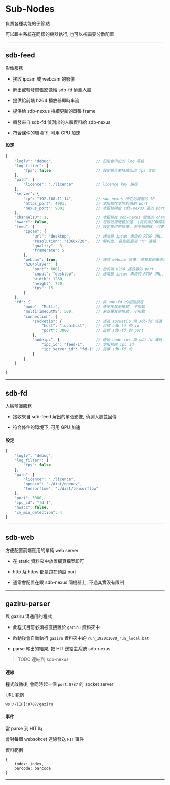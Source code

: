 
# Sub-Nodes

負責各種功能的子節點

可以跟主系統在同樣的機器執行, 也可以視需要分散配置

---

## sdb-feed

影像服務

- 接收 ipcam 或 webcam 的影像

- 解出或轉發單張影像給 sdb-fd 偵測人臉

- 提供給前端 h264 播放器即時串流

- 提供給 sdb-nexus 持續更新的單張 frame

- 轉發來自 sdb-fd 偵測出的人臉資料給 sdb-nexus

- 符合條件的環境下, 可用 GPU 加速

#### 設定

```javascript
{
    "loglv": "debug",                   // 設定會印出的 log 等級
    "log_filter": {
        "fps": false                    // 設定是否要持續印出 fps 資訊
    },
    "path": {
        "licence": "./licence"          // licence key 路徑
    },
    "server": {                         
        "ip": "192.168.11.14",          // sdb-nexus 所在的機器的 IP
        "https_port": 4001,             // 本服務在本地對應的 port
        "nexus_port": 9001              // 本服務開給 sdb-nexus 連的 port
    },
    "channelID": 1,                     // 本服務在 sdb-nexus 對應的 channelID
    "hwacc": false,                     // 是否啟用硬體加速. (目前測試無顯著效果, 且有資源分配問題, 暫時都不啟用即可)
    "feed": {                           // 設定提供的影像. 若不想開啟, 只要給 false 即可
        "ipcam": {
            "url": "desktop",           // 通常是 ipcam 串流的 RTSP URL, 當給的是 "desktop" 時, 則會傳本機桌面
            "resolution": "1366x728",   // 解析度. 長寬間要用 "x" 連接
            "quality":  3,
            "framerate": 5
        },
        "webcam": true,                 // 接收 webcam 影像. 或是其他單張影像, 例如上傳的照片
        "h264player": {
            "port": 6001,               // 給前端 h264 播放器的 port
            "input": "desktop",         // 通常是 ipcam 串流的 RTSP URL, 當給的是 "desktop" 時, 則會傳本機桌面
            "width": 1280,
            "height": 720,
            "fps": 15
        }
    },
    "fd": {                             // 與 sdb-fd 的相關設定
        "mode": "Multi",                // 未支援其他模式, 不用動 
        "multiTimeoutMS": 500,          // 未支援其他模式, 不用動
        "connection": {
            "socketio": {               // 透過 socketio 與 sdb-fd 溝通
                "host": "localhost",    // 目標 sdb-fd 的 ip
                "port": 3000            // 目標 sdb-fd 的 port
            },
            "nodeipc": {                // 透過 node-ipc 與 sdb-fd 溝通. 當有太高每秒張數傳送問題時, 建議用這種
                "ipc_id": "feed-1",     // 本服務的 ipc id
                "ipc_server_id": "fd-1" // 目標 sdb-fd 的 
            }
        }
    }

}
```

---

## sdb-fd

人臉辨識服務

- 接收來自 sdb-feed 解出的單張影像, 偵測人臉並回傳

- 符合條件的環境下, 可用 GPU 加速

#### 設定

```javascript
{
    "loglv": "debug",
    "log_filter": {
        "fps": false
    },
    "path": {
        "licence": "./licence",
        "opencv": "./dist/opencv",
        "tensorflow": "./dist/tensorflow"
    },
    "port": 3000,
    "ipc_id": "fd-1",
    "hwacc": false,
    "cv_min_detection": 4
}
```

---

## sdb-web

方便配置前端應用的單純 web server

- 在 static 資料夾中放置網頁檔案即可

- http 及 https 都是跑在預設 port

- 通常會配置在跟 sdb-nexus 同機器上, 不過其實沒有限制

---

## gaziru-parser

與 gaziru 溝通用的程式

- 此程式目前必須被直接置於 `gaziru` 資料夾中

- 啟動後會自動執行 `gaziru` 資料夾中的 `run_1920x1080_run_local.bat`

- parse 輸出的結果, 把 HIT 送給主系統 sdb-nexus

> TODO 連結到 sdb-nexus

#### 連線

程式啟動後, 會同時起一個 `port:8787` 的 socket server

URL 範例

```
ws://[IP]:8787/gaziru
```

#### 事件

當 parse 到 HIT 時

會對每個 websokcet 連線發送 `HIT` 事件

資料範例

```
{
    index: index,
    barcode: barcode
}
```

---
